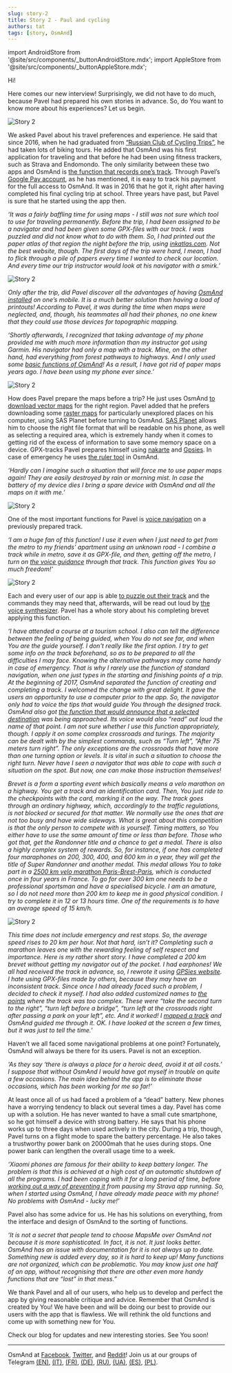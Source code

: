 ```yaml
---
slug: story-2
title: Story 2 - Paul and cycling
authors: tat
tags: [story, OsmAnd]
---
```


import AndroidStore from '@site/src/components/_buttonAndroidStore.mdx';
import AppleStore from '@site/src/components/_buttonAppleStore.mdx';

Hi!


Here comes our new interview! Surprisingly, we did not have to do much, because Pavel had prepared his own stories in advance. So, do You want to know more about his experiences? Let us begin.

![Story 2](./story-2-6.jpg)

We asked Pavel about his travel preferences and experience. He said that since 2016, when he had graduated from <a href="http://www.rctc.ru/">“Russian Club of Cycling Trips”</a>, he had taken lots of biking tours. He added that OsmAnd was his first application for traveling and that before he had been using fitness trackers, such as Strava and Endomondo. The only similarity between these two apps and OsmAnd is <a href="https://osmand.net/features/trip-recording-plugin">the function that records one’s track</a>. Through Pavel’s <a href="https://play.google.com/store/apps/details?id=net.osmand">Google Pay account</a>, as he has mentioned, it is easy to track his payment for the full access to OsmAnd. It was in 2016 that he got it, right after having completed his final cycling trip at school. Three years have past, but Pavel is sure that he started using the app then.

_‘It was a fairly baffling time for using maps - I still was not sure which tool to use for traveling permanently. Before the trip, I had been assigned to be a navigator and had been given some GPX-files with our track. I was puzzled and did not know what to do with them. So, I had printed out the paper atlas of that region the night before the trip, using <a href="https://inkatlas.com/">inkatlas.com</a>. Not the best website, though. The first days of the trip were hard, I mean, I had to flick through a pile of papers every time I wanted to check our location. And every time our trip instructor would look at his navigator with a smirk.’_

![Story 2](./story-2-3.jpg)


_Only after the trip, did Pavel discover all the advantages of having <a href="https://osmand.net/features/start">OsmAnd installed</a> on one’s mobile. It is a much better solution than having a load of printouts! According to Pavel, it was during the time when maps were neglected, and, though, his teammates all had their phones, no one knew that they could use those devices for topographic mapping._

_‘Shortly afterwards, I recognized that taking advantage of my phone provided me with much more information than my instructor got using Garmin. His navigator had only a map with a track. Mine, on the other hand, had everything from forest pathways to highways. And I only used some <a href="https://osmand.net/features">basic functions of OsmAnd</a>! As a result, I have got rid of paper maps years ago. I have been using my phone ever since.’_

![Story 2](./story-2-5.jpg)

How does Pavel prepare the maps before a trip? He just uses OsmAnd <a href="https://osmand.net/features/start#Ways_to_download_maps">to download vector maps</a> for the right region. Pavel added that he prefers downloading some <a href="https://osmand.net/features/online-maps-plugin#Prepare_raster_maps">raster maps</a> for particularly unexplored places on his computer, using SAS Planet before turning to OsmAnd. <a href="https://support.smartptt.com/hc/en-us/articles/360000807934-How-to-create-Offline-Map?mobile_site=true">SAS Planet</a> allows him to choose the right file format that will be readable on his phone, as well as selecting a required area, which is extremely handy when it comes to getting rid of the excess of information to save some memory space on a device. GPX-tracks Pavel prepares himself using <a href="https://nakarte.me">nakarte</a> and <a href="https://www.gpsies.com">Gpsies</a>. In case of emergency he uses <a href="https://osmand.net/features/measure-distance">the ruler tool</a> in OsmAnd.

_‘Hardly can I imagine such a situation that will force me to use paper maps again! They are easily destroyed by rain or morning mist. In case the battery of my device dies I bring a spare device with OsmAnd and all the maps on it with me.’_

![Story 2](./story-2-2.jpg)

One of the most important functions for Pavel is <a href="https://osmand.net/features/trip-planning#Planning_trip_using_GPX_track">voice navigation</a> on a previously prepared track.

_‘I am a huge fan of this function! I use it even when I just need to get from the metro to my friends’ apartment using an unknown road - I combine a track while in metro, save it as GPX-file, and then, getting off the metro, I turn on <a href="https://osmand.net/features/navigation#Voice_guidance">the voice guidance</a> through that track. This function gives You so much freedom!’_

![Story 2](./story-2-1.jpg)

Each and every user of our app is able <a href="https://osmand.net/features/navigation#Navigation_services">to puzzle out their track</a> and the commands they may need that, afterwards, will be read out loud by <a href="https://osmand.net/features/navigation#Voice_guidance">the voice synthesizer</a>. Pavel has a whole story about his completing brevet applying this function.


_‘I have attended a course at a tourism school. I also can tell the difference between the feeling of  being guided, when You do not see far, and when You are the guide yourself. I don't really like the first option. I try to get some info on the track beforehand, so as to be prepared to all the difficulties I may face. Knowing the alternative pathways may come handy in case of emergency. That is why I rarely use the function of standard navigation, when one just types in the starting and finishing points of a trip. At the beginning of 2017,  OsmAnd separated the function of creating and completing a track. I welcomed the change with great delight. It gave the users an opportunity to use a computer prior to the app. So, the navigator only had to voice the tips that would guide You through the designed track. OsmAnd also got <a href="https://osmand.net/features/trip-planning#Route_from_Favorites">the function that would announce that a selected destination</a> was being approached. Its voice would also “read” out loud the name of that point. I am not sure whether I use this function appropriately, though. I apply it on some complex crossroads and turings. The majority can be dealt with by the simplest commands, such as “Turn left”, “After 75 meters turn right”. The only exceptions are the crossroads that have more than one turning option or levels. It is vital in such a situation to choose the right turn. Never have I seen a navigator that was able to cope with such a situation on the spot. But now, one can make those instruction themselves!_

_Brevet is a form a sporting event which basically means a velo marathon on a highway. You get a track and an identification card. Then, You just ride to the checkpoints with the card, marking it on the way. The track goes through an ordinary highway, which, accordingly to the traffic regulations, is not blocked or secured for that matter. We normally use the ones that are not too busy and have wide sideways. What is great about this competition is that the only person to compete with is yourself. Timing matters, so You either have to use the same amount of time or less than before. Those who got that, get the Randonner title and a chance to get a medal. There is also a highly complex system of rewards. So, for instance, if one has completed four maraphones on 200, 300, 400, and 600 km in a year, they will get the title of Super Randonner and another medal. This medal allows You to take part in a <a href="https://en.wikipedia.org/wiki/Paris%E2%80%93Brest%E2%80%93Paris">2500 km velo marathon Paris-Brest-Paris</a>, which is conducted once in four years in France. To go for over 300 km one needs to be a professional sportsman and have a specialised bicycle. I am an amature, so I do not need more than 200 km to keep me in good physical condition. I try to complete it in 12 or 13 hours time. One of the requirements is to have an average speed of 15 km/h._

![Story 2](./story-2-4.jpg)

_This time does not include emergency and rest stops. So, the average speed rises to 20 km per hour. Not that hard, isn’t it? Completing such a marathon leaves one with the rewarding feeling of self respect and importance. Here is my rather short story. I have completed a 200 km brevet without getting my navigator out of the pocket. I had earphones! We all had received the track in advance, so, I rewrote it using <a href="https://www.gpsies.com">GPSies website</a>. I hate using GPX-files made by others, because they may have an inconsistent track. Since once I had already faced such a problem, I decided to check it myself. I had also added customized names to <a href="https://osmand.net/features/trip-planning#Route_from_Favorites">the points</a> where the track was too complex. These were “take the second turn to the right”, “turn left before a bridge”, “turn left at the crossroads right after passing a park on your left”, etc. And it worked! I <a href="https://osmand.net/features/trip-planning#Planning_trip_using_GPX_track">mapped a track</a> and OsmAnd guided me through it. OK. I have looked at the screen a few times, but it was just to tell the time.’_

Haven’t we all faced some navigational problems at one point? Fortunately, OsmAnd will always be there for its users. Pavel is not an exception.

_‘As they say ‘there is always a place for a heroic deed, avoid it at all costs.’ I suppose that without OsmAnd I would have got myself in trouble on quite a few occasions. The main idea behind the app is to eliminate those occasions, which has been working for me so far!’_

At least once all of us had faced a problem of a “dead” battery. New phones have a worrying tendency to black out several times a day. Pavel has come up with a solution. He has never wanted to have a small cute smartphone, so he got himself a device with strong battery. He says that his phone works up to three days when used actively in the city. During a trip, though, Pavel turns on a flight mode to spare the battery percentage. He also takes a trustworthy power bank on 20000mah that he uses during stops. One power bank can lengthen the overall usage time to a week.

_‘Xiaomi phones are famous for their ability to keep battery longer. The problem is that this is achieved at a high cost of an automatic shutdown of all the programs. I had been coping with it for a long period of time, before <a href="https://dontkillmyapp.com"> working out a way of preventing it</a> from pausing my Strava app running. So, when I started using OsmAnd, I have already made peace with my phone! No problems with OsmAnd - lucky me!’_

Pavel also has some advice for us. He has his solutions on everything, from the interface and design of OsmAnd to the sorting of functions.

_‘It is not a secret that people tend to choose MapsMe over OsmAnd not because it is more sophisticated. In fact, it is not. It just looks better. OsmAnd has an issue with documentation for it is not always up to date. Something new is added every day, so it is hard to keep up! Many functions are not organized, which can be problematic. You may know just one half of an app, without recognising that there are other even more handy functions that are “lost” in that mess.”_

We thank Pavel and all of our users, who help us to develop and perfect the app by giving reasonable critique and advice. Remember that OsmAnd is created by You! We have been and will be doing our best to provide our users with the app that is flawless. We will rethink the old functions and come up with something new for You.

Check our blog for updates and new interesting stories.
See You soon!

_________________________________________________

<AndroidStore/>  <AppleStore/>

OsmAnd at <a href="https://www.facebook.com/osmandapp/">Facebook</a>, <a href="https://www.twitter.com/osmandapp/">Twitter</a>, and <a href="https://www.reddit.com/r/OsmAnd/">Reddit</a>!
 Join us at our groups of Telegram <a href="https://t.me/OsmAndMaps">(EN)</a>, <a href="https://t.me/itosmand">(IT)</a>,  <a href="https://t.me/frosmand">(FR)</a>, <a href="https://t.me/deosmand">(DE)</a>, <a href="https://t.me/ruosmand">(RU)</a>, <a href="https://t.me/uaosmand">(UA)</a>, <a href="https://t.me/osmand_es">(ES)</a>, <a href="https://t.me/osmand_pl">(PL)</a>.